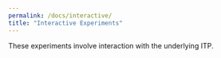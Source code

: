 ```yaml
---
permalink: /docs/interactive/
title: "Interactive Experiments"
---
```


These experiments involve interaction with the underlying ITP.
